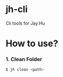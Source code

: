 # jh-cli
Cli tools for Jay.Hu

# How to use?

### 1. Clean Folder

```javascript
$ jh clean <path>
```